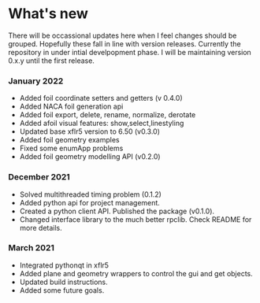 # What's new
There will be occassional updates here when I feel changes should be grouped. Hopefully these fall in line with version releases.
Currently the repository in under intial develpopment phase. I will be maintaining version 0.x.y until the first release.

### January 2022
- Added foil coordinate setters and getters (v 0.4.0)
- Added NACA foil generation api 
- Added foil export, delete, rename, normalize, derotate  
- Added afoil visual features: show,select,linestyling
- Updated base xflr5 version to 6.50 (v0.3.0)
- Added foil geometry examples
- Fixed some enumApp problems
- Added foil geometry modelling API (v0.2.0)

### December 2021
- Solved multithreaded timing problem (0.1.2)
- Added python api for project management.
- Created a python client API. Published the package (v0.1.0).
- Changed interface library to the much better rpclib. Check README for more details.


### March 2021
- Integrated pythonqt in xflr5
- Added plane and geometry wrappers to control the gui and get objects.
- Updated build instructions.
- Added some future goals.